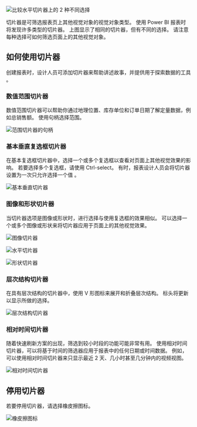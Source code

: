 ![比较水平切片器上的 2 种不同选择](https://learn.microsoft.com/zh-cn/power-bi/consumer/media/end-user-slicer/power-bi-slider.png)

切片器是可筛选报表页上其他视觉对象的视觉对象类型。 使用 Power BI 报表时将发现许多类型的切片器。 上图显示了相同的切片器，但有不同的选择。 请注意每种选择可如何筛选页面上的其他视觉对象。

## 如何使用切片器

创建报表时，设计人员可添加切片器来帮助讲述故事，并提供用于探索数据的工具 。


### 数值范围切片器

数值范围切片器可以帮助你通过地理位置、库存单位和订单日期了解定量数据，例如总销售额。 使用句柄选择范围。

![范围切片器的句柄](https://learn.microsoft.com/zh-cn/power-bi/consumer/media/end-user-slicer/power-bi-handles.png)


### 基本垂直复选框切片器

在基本复选框切片器中，选择一个或多个复选框以查看对页面上其他视觉效果的影响。 若要选择多个复选框，请使用 Ctrl-select。 有时，报表设计人员会将切片器设置为一次只允许选择一个值 。

![基本垂直切片器](https://learn.microsoft.com/zh-cn/power-bi/consumer/media/end-user-slicer/power-bi-basic.png)


### 图像和形状切片器

当切片器选项是图像或形状时，进行选择与使用复选框的效果相似。 可以选择一个或多个图像或形状来将切片器应用于页面上的其他视觉效果。

![图像切片器](https://learn.microsoft.com/zh-cn/power-bi/consumer/media/end-user-slicer/power-bi-image.png)

![水平切片器](https://learn.microsoft.com/zh-cn/power-bi/consumer/media/end-user-slicer/power-bi-horizontal.png)

![形状切片器](https://learn.microsoft.com/zh-cn/power-bi/consumer/media/end-user-slicer/power-bi-boxes.png)


### 层次结构切片器

在具有层次结构的切片器中，使用 V 形图标来展开和折叠层次结构。 标头将更新以显示所做的选择。

![层次结构切片器](https://learn.microsoft.com/zh-cn/power-bi/consumer/media/end-user-slicer/power-bi-hierarchy.png)


### 相对时间切片器

随着快速刷新方案的出现，筛选到较小时段的功能可能非常有用。 使用相对时间切片器，可以将基于时间的筛选器应用于报表中的任何日期或时间数据。 例如，可以使用相对时间切片器来只显示最近 2 天、几小时甚至几分钟内的视频视图。

![相对时间切片器](https://learn.microsoft.com/zh-cn/power-bi/consumer/media/end-user-slicer/power-bi-relative-time.png)


## 停用切片器

若要停用切片器，请选择橡皮擦图标。

![橡皮擦图标](https://learn.microsoft.com/zh-cn/power-bi/consumer/media/end-user-slicer/power-bi-eraser.png)